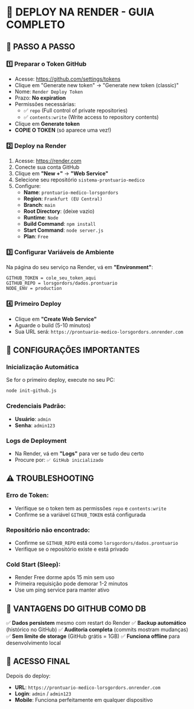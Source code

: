 # 🚀 DEPLOY NA RENDER - GUIA COMPLETO

## 📝 PASSO A PASSO

### 1️⃣ **Preparar o Token GitHub**
- Acesse: https://github.com/settings/tokens
- Clique em "Generate new token" → "Generate new token (classic)"
- Nome: `Render Deploy Token`
- Prazo: **No expiration**
- Permissões necessárias:
  - ✅ `repo` (Full control of private repositories)
  - ✅ `contents:write` (Write access to repository contents)
- Clique em **Generate token**
- **COPIE O TOKEN** (só aparece uma vez!)

### 2️⃣ **Deploy na Render**
1. Acesse: https://render.com
2. Conecte sua conta GitHub
3. Clique em **"New +"** → **"Web Service"**
4. Selecione seu repositório `sistema-prontuario-medico`
5. Configure:
   - **Name**: `prontuario-medico-lorsgordors`
   - **Region**: `Frankfurt (EU Central)`
   - **Branch**: `main`
   - **Root Directory**: (deixe vazio)
   - **Runtime**: `Node`
   - **Build Command**: `npm install`
   - **Start Command**: `node server.js`
   - **Plan**: `Free`

### 3️⃣ **Configurar Variáveis de Ambiente**
Na página do seu serviço na Render, vá em **"Environment"**:

```
GITHUB_TOKEN = cole_seu_token_aqui
GITHUB_REPO = lorsgordors/dados.prontuario
NODE_ENV = production
```

### 4️⃣ **Primeiro Deploy**
- Clique em **"Create Web Service"**
- Aguarde o build (5-10 minutos)
- Sua URL será: `https://prontuario-medico-lorsgordors.onrender.com`

## 🔧 CONFIGURAÇÕES IMPORTANTES

### **Inicialização Automática**
Se for o primeiro deploy, execute no seu PC:
```bash
node init-github.js
```

### **Credenciais Padrão:**
- **Usuário**: `admin`
- **Senha**: `admin123`

### **Logs de Deployment**
- Na Render, vá em **"Logs"** para ver se tudo deu certo
- Procure por: `✅ GitHub inicializado`

## ⚠️ TROUBLESHOOTING

### **Erro de Token:**
- Verifique se o token tem as permissões `repo` e `contents:write`
- Confirme se a variável `GITHUB_TOKEN` está configurada

### **Repositório não encontrado:**
- Confirme se `GITHUB_REPO` está como `lorsgordors/dados.prontuario`
- Verifique se o repositório existe e está privado

### **Cold Start (Sleep):**
- Render Free dorme após 15 min sem uso
- Primeira requisição pode demorar 1-2 minutos
- Use um ping service para manter ativo

## 🎯 VANTAGENS DO GITHUB COMO DB

✅ **Dados persistem** mesmo com restart do Render
✅ **Backup automático** (histórico no GitHub)
✅ **Auditoria completa** (commits mostram mudanças)
✅ **Sem limite de storage** (GitHub grátis = 1GB)
✅ **Funciona offline** para desenvolvimento local

## 📱 ACESSO FINAL

Depois do deploy:
- **URL**: `https://prontuario-medico-lorsgordors.onrender.com`
- **Login**: `admin` / `admin123`
- **Mobile**: Funciona perfeitamente em qualquer dispositivo
